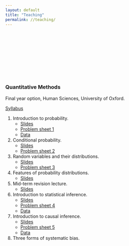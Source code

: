 ```yaml
---
layout: default
title: "Teaching"
permalink: //teaching/
---
```

<p><br></p>
<p><br></p>
<p><br></p>
<p><br></p>
<p><br></p>
<h3>Quantitative Methods&nbsp;</h3>
<p>Final year option, Human Sciences, University of Oxford.</p>
<p><a href="https://github.com/eliasnosrati/eliasnosrati.github.io/blob/master/QM_2020.pdf" rel="noopener noreferrer" target="_blank">Syllabus</a></p>
<ol>
    <li>Introduction to probability.&nbsp;<ul>
            <li><a href="https://github.com/eliasnosrati/eliasnosrati.github.io/blob/master/QM_L1.pdf" rel="noopener noreferrer" target="_blank">Slides</a>&nbsp;</li>
            <li><a href="https://github.com/eliasnosrati/eliasnosrati.github.io/blob/master/QM_PS1.pdf" rel="noopener noreferrer" target="_blank">Problem sheet 1</a></li>
            <li><a href="https://qss.princeton.press/student-resources-for-quantitative-social-science/" rel="noopener noreferrer" target="_blank">Data</a></li>
        </ul>
    </li>
    <li>Conditional probability.<ul>
            <li><a href="https://github.com/eliasnosrati/eliasnosrati.github.io/blob/master/QM_L2.pdf" rel="noopener noreferrer" target="_blank">Slides</a></li>
            <li><a href="https://github.com/eliasnosrati/eliasnosrati.github.io/blob/master/QM_PS2.pdf" rel="noopener noreferrer" target="_blank">Problem sheet 2</a></li>
        </ul>
    </li>
    <li>Random variables and their distributions.<ul>
            <li><a href="https://github.com/eliasnosrati/eliasnosrati.github.io/blob/master/QM_L3.pdf" rel="noopener noreferrer" target="_blank">Slides</a></li>
            <li><a href="https://github.com/eliasnosrati/eliasnosrati.github.io/blob/master/QM_PS3.pdf" rel="noopener noreferrer" target="_blank">Problem sheet 3</a></li>
        </ul>
    </li>
    <li>Features of probability distributions.<ul>
            <li><a href="https://github.com/eliasnosrati/eliasnosrati.github.io/blob/master/QM_L4.pdf" rel="noopener noreferrer" target="_blank">Slides</a></li>
        </ul>
    </li>
    <li>Mid-term revision lecture.<ul>
            <li><a href="https://github.com/eliasnosrati/eliasnosrati.github.io/blob/master/QM_L5.pdf" rel="noopener noreferrer" target="_blank">Slides</a></li>
        </ul>
    </li>
    <li>Introduction to statistical inference.<ul>
            <li><a href="https://github.com/eliasnosrati/eliasnosrati.github.io/blob/master/QM_L6.pdf">Slides</a></li>
            <li><a href="https://github.com/eliasnosrati/eliasnosrati.github.io/blob/master/QM_PS4.pdf" rel="noopener noreferrer" target="_blank">Problem sheet 4</a></li>
            <li><a href="https://github.com/eliasnosrati/eliasnosrati.github.io/blob/master/QM_data_2.zip" rel="noopener noreferrer" target="_blank">Data</a></li>
        </ul>
    </li>
    <li>Introduction to causal inference.<ul>
            <li><a href="https://github.com/eliasnosrati/eliasnosrati.github.io/blob/master/QM_L6.pdf" rel="noopener noreferrer" target="_blank">Slides</a></li>
            <li><a href="https://github.com/eliasnosrati/eliasnosrati.github.io/blob/master/QM_PS5.pdf" rel="noopener noreferrer" target="_blank">Problem sheet 5</a></li>
            <li><a href="https://github.com/eliasnosrati/eliasnosrati.github.io/blob/master/QM_data_3.zip" rel="noopener noreferrer" target="_blank">Data</a></li>
        </ul>
    </li>
    <li>Three forms of systematic bias.</li>
</ol>
<p><br></p>
<p><br></p>
